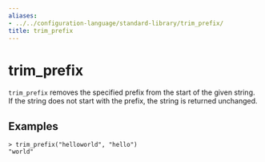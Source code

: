 ```yaml
---
aliases:
- ../../configuration-language/standard-library/trim_prefix/
title: trim_prefix
---
```


# trim_prefix

`trim_prefix` removes the specified prefix from the start of the given string. If the string does not start with the prefix, the string is returned unchanged.

## Examples

```
> trim_prefix("helloworld", "hello")
"world"
```
